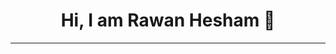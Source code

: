<h1 align="center" > Hi, I am Rawan Hesham 👋</h1>

<hr/>

<!--
**rawanhesham15/rawanhesham15** is a ✨ _special_ ✨ repository because its `README.md` (this file) appears on your GitHub profile.

<div align="center">


[![Rawan's github stats](https://github-readme-stats.vercel.app/api?username=hayat-tamboli&show_icons=true&title_color=2257EA&icon_color=2257EA&bg_color=f7f7f7)](https://github.com/anuraghazra/github-readme-stats)
[![Top Langs](https://github-readme-stats.vercel.app/api/top-langs/?username=hayat-tamboli&title_color=2257EA&bg_color=f7f7f7&hide=html,css)](https://github.com/anuraghazra/github-readme-stats)

</div>


I am a computer science student.

- 🔭 I’m currently studying at Faculty of Computers and Artificial Intelligence, Cairo Univrsity.
- 🌱 I’m currently learning Java, HTML, CSS, and JS.
- 📫 How to reach me: rawan156hesham@gmail.com.

<hr/>

## 🔗 contact with me on :

[![Telegram](https://img.shields.io/badge/-TELEGRAM-2CA5E0?style=for-the-badge&logo=telegram&logoColor=white)](https://t.me/RawanHesham156)
[![Gmail](https://img.shields.io/badge/-GMAIL-D14836?style=for-the-badge&logo=gmail&logoColor=white)](mailto:rawan156hesham@gmail.com)
[![LinkedIn](https://img.shields.io/badge/-LINKEDIN-0077B5?style=for-the-badge&logo=linkedin&logoColor=white)](https://www.linkedin.com/in/rawan-hesham-40600b262/)

<hr/>


##### Languages I use

![C++](https://img.shields.io/badge/-C++-000000?style=flat&logo=c%2B%2B)
![HTML5](https://img.shields.io/badge/-HTML5-000000?style=flat&logo=html5)
![Java](https://img.shields.io/badge/-Java-000000?style=flat&logo=java)
![JavaScript](https://img.shields.io/badge/-JavaScript-000000?style=flat&logo=javascript)
![Python](https://img.shields.io/badge/-Python-000000?style=flat&logo=python)
![SQL](https://img.shields.io/badge/-SQL-000000?style=flat&logo=postgresql)
